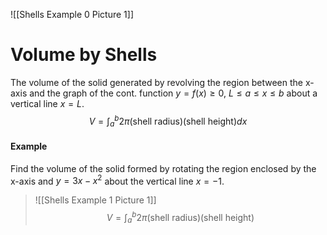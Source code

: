 ![[Shells Example 0 Picture 1]]
# Volume by Shells
The volume of the solid generated by revolving the region between the x-axis and the graph of the cont. function $y=f(x)\geq 0$, $L\leq a\leq x \leq b$ about a vertical line $x=L$.
$$V=\int^b_a 2\pi(\text{shell radius})(\text{shell height})dx$$
#### Example
Find the volume of the solid formed by rotating the region enclosed by the x-axis and $y=3x-x^2$ about the vertical line $x=-1$.
> ![[Shells Example 1 Picture 1]]
> $$V=\int^b_a 2\pi(\text{shell radius})(\text{shell height})$$